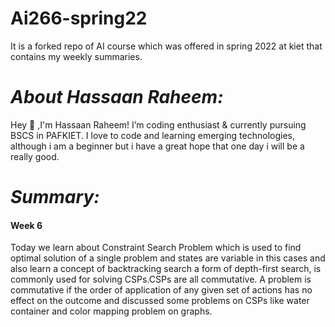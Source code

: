 # Ai266-spring22
It is a forked repo of AI course which was offered in spring 2022 at kiet that contains my weekly summaries.


# ***About Hassaan Raheem:***
Hey :wave: ,I'm Hassaan Raheem! I’m coding enthusiast & currently pursuing BSCS in PAFKIET. I love to code and learning emerging technologies, although i am a beginner but i have a great hope that one day i will be a really good.


# ***Summary:***
#### **Week 6**
Today we learn about Constraint Search Problem which is used to find optimal solution of a single problem and states are variable in this cases and also learn a concept of backtracking search a form of depth-first search, is commonly used for solving CSPs.CSPs are all commutative. A problem is commutative if the order of application of any given set of actions has no effect on the outcome and discussed some problems on CSPs like water container and color mapping problem on graphs.
